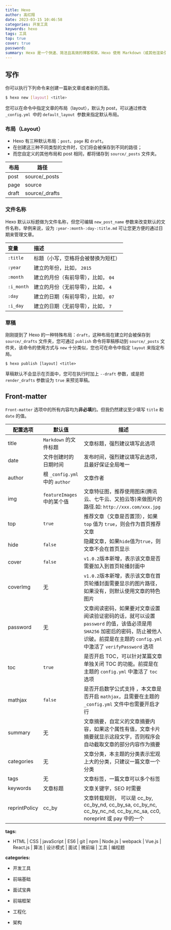 ```yaml
---
title: Hexo
author: 高红翔
date: 2023-03-15 10:46:58
categories: 开发工具
keywords: hexo
tags: 工具
top: true
cover: true
password:
summary: Hexo 是一个快速、简洁且高效的博客框架。Hexo 使用 Markdown（或其他渲染引擎）解析文章，在几秒内，即可利用靓丽的主题生成静态网页。
---
```


## 写作

你可以执行下列命令来创建一篇新文章或者新的页面。

```bash
$ hexo new [layout] <title>
```

您可以在命令中指定文章的布局（layout），默认为 post，可以通过修改 `_config.yml `中的 `default_layout `参数来指定默认布局。

### 布局（Layout）

- Hexo 有三种默认布局：`post`、`page` 和 `draft`。
- 在创建这三种不同类型的文件时，它们将会被保存到不同的路径；
- 而您自定义的其他布局和 post 相同，都将储存到 `source/_posts` 文件夹。

| **布局** | **路径**        |
| -------- | --------------- |
| post     | source/\_posts  |
| page     | source          |
| draft    | source/\_drafts |

### 文件名称

Hexo 默认以标题做为文件名称，但您可编辑 `new_post_name` 参数来改变默认的文件名称，举例来说，设为 `:year-:month-:day-:title.md` 可让您更方便的通过日期来管理文章。

| 变量       | 描述                                |
| :--------- | :---------------------------------- |
| `:title`   | 标题（小写，空格将会被替换为短杠）  |
| `:year`    | 建立的年份，比如， `2015`           |
| `:month`   | 建立的月份（有前导零），比如， `04` |
| `:i_month` | 建立的月份（无前导零），比如， `4`  |
| `:day`     | 建立的日期（有前导零），比如， `07` |
| `:i_day`   | 建立的日期（无前导零），比如， `7`  |

### 草稿

刚刚提到了 Hexo 的一种特殊布局：`draft`，这种布局在建立时会被保存到 `source/_drafts` 文件夹，您可通过 `publish` 命令将草稿移动到 `source/_posts` 文件夹，该命令的使用方式与 `new` 十分类似，您也可在命令中指定 `layout` 来指定布局。

```
$ hexo publish [layout] <title>
```

草稿默认不会显示在页面中，您可在执行时加上 `--draft` 参数，或是把 `render_drafts` 参数设为 `true` 来预览草稿。

## Front-matter

`Front-matter` 选项中的所有内容均为**非必填**的。但我仍然建议至少填写 `title` 和 `date` 的值。

| 配置选项      | 默认值                         | 描述                                                                                                                                                                                       |
| ------------- | ------------------------------ | ------------------------------------------------------------------------------------------------------------------------------------------------------------------------------------------ |
| title         | `Markdown` 的文件标题          | 文章标题，强烈建议填写此选项                                                                                                                                                               |
| date          | 文件创建时的日期时间           | 发布时间，强烈建议填写此选项，且最好保证全局唯一                                                                                                                                           |
| author        | 根 `_config.yml` 中的 `author` | 文章作者                                                                                                                                                                                   |
| img           | `featureImages` 中的某个值     | 文章特征图，推荐使用图床(腾讯云、七牛云、又拍云等)来做图片的路径.如: `http://xxx.com/xxx.jpg`                                                                                              |
| top           | `true`                         | 推荐文章（文章是否置顶），如果 `top` 值为 `true`，则会作为首页推荐文章                                                                                                                     |
| hide          | `false`                        | 隐藏文章，如果`hide`值为`true`，则文章不会在首页显示                                                                                                                                       |
| cover         | `false`                        | `v1.0.2`版本新增，表示该文章是否需要加入到首页轮播封面中                                                                                                                                   |
| coverImg      | 无                             | `v1.0.2`版本新增，表示该文章在首页轮播封面需要显示的图片路径，如果没有，则默认使用文章的特色图片                                                                                           |
| password      | 无                             | 文章阅读密码，如果要对文章设置阅读验证密码的话，就可以设置 `password` 的值，该值必须是用 `SHA256` 加密后的密码，防止被他人识破。前提是在主题的 `config.yml` 中激活了 `verifyPassword` 选项 |
| toc           | `true`                         | 是否开启 TOC，可以针对某篇文章单独关闭 TOC 的功能。前提是在主题的 `config.yml` 中激活了 `toc` 选项                                                                                         |
| mathjax       | `false`                        | 是否开启数学公式支持 ，本文章是否开启 `mathjax`，且需要在主题的 `_config.yml` 文件中也需要开启才行                                                                                         |
| summary       | 无                             | 文章摘要，自定义的文章摘要内容，如果这个属性有值，文章卡片摘要就显示这段文字，否则程序会自动截取文章的部分内容作为摘要                                                                     |
| categories    | 无                             | 文章分类，本主题的分类表示宏观上大的分类，只建议一篇文章一个分类                                                                                                                           |
| tags          | 无                             | 文章标签，一篇文章可以多个标签                                                                                                                                                             |
| keywords      | 文章标题                       | 文章关键字，SEO 时需要                                                                                                                                                                     |
| reprintPolicy | cc_by                          | 文章转载规则， 可以是 cc_by, cc_by_nd, cc_by_sa, cc_by_nc, cc_by_nc_nd, cc_by_nc_sa, cc0, noreprint 或 pay 中的一个                                                                        |

**tags:**

- HTML | CSS | javaScript | ES6 | git | npm | Node.js | webpack | Vue.js | React.js | 算法 | 设计模式 | 面试 | 微前端 | 工具 | 编程题

**categories:**

- 开发工具

- 前端基础

- 面试宝典

- 前端框架

- 工程化

- 架构
